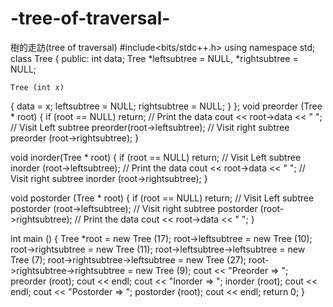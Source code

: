 # -tree-of-traversal-
樹的走訪(tree of traversal)
#include<bits/stdc++.h>
using namespace std;
class Tree
{
public:
  int data;
  Tree *leftsubtree = NULL, *rightsubtree = NULL;
  
    Tree (int x)
  {
    data = x;
    leftsubtree = NULL;
    rightsubtree = NULL;
  }
};
void preorder (Tree * root)
{
  if (root == NULL)
    return;
  // Print the data
  cout << root->data << " ";
  // Visit Left subtree
  preorder(root->leftsubtree);
  // Visit right subtree
  preorder (root->rightsubtree);
}

void inorder(Tree * root)
{
  if (root == NULL)
    return;
  // Visit Left subtree
  inorder (root->leftsubtree);
  // Print the data
  cout << root->data << " ";
  // Visit right subtree
  inorder (root->rightsubtree);
}

void postorder (Tree * root)
{
  if (root == NULL)
    return;
  // Visit Left subtree
  postorder (root->leftsubtree);
  // Visit right subtree
  postorder (root->rightsubtree);
  // Print the data
  cout << root->data << " ";
}


int main ()
{
  Tree *root = new Tree (17);
  root->leftsubtree = new Tree (10);
  root->rightsubtree = new Tree (11);
  root->leftsubtree->leftsubtree = new Tree (7);
  root->rightsubtree->leftsubtree = new Tree (27);
  root->rightsubtree->rightsubtree = new Tree (9);
  cout << "Preorder => ";
  preorder (root);
  cout << endl;
  cout << "Inorder => ";
  inorder (root);
  cout << endl;
  cout << "Postorder => ";
  postorder (root);
  cout << endl;
  return 0;
}



